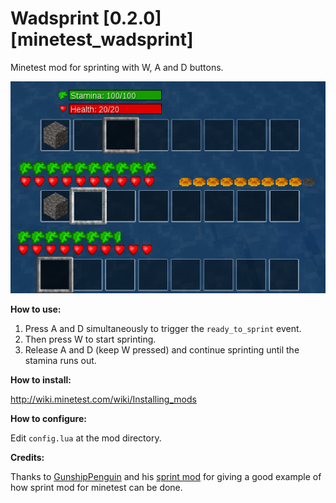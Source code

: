 # Wadsprint [0.2.0] [minetest_wadsprint] 

Minetest mod for sprinting with W, A and D buttons.

![Wadsprint](/screenshots/wadsprint_screenshots.png?raw=true "Wadsprint mod screenshots")

**How to use:**

1. Press A and D simultaneously to trigger the `ready_to_sprint` event. 
2. Then press W to start sprinting.
3. Release A and D (keep W pressed) and continue sprinting until the stamina runs out.

**How to install:**

http://wiki.minetest.com/wiki/Installing_mods

**How to configure:**

Edit `config.lua` at the mod directory.

**Credits:**

Thanks to [GunshipPenguin](https://github.com/GunshipPenguin) and his [sprint mod](https://github.com/GunshipPenguin/sprint) for giving a good example of how sprint mod for minetest can be done.
